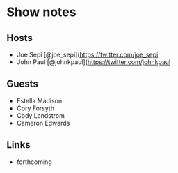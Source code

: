 # Show notes


## Hosts
- Joe Sepi [@joe_sepi](https://twitter.com/joe_sepi
- John Paul [@johnkpaul](https://twitter.com/johnkpaul


## Guests
- Estella Madison
- Cory Forsyth
- Cody Landstrom
- Cameron Edwards


## Links
- forthcoming
